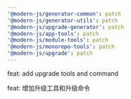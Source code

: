 ```yaml
---
'@modern-js/generator-common': patch
'@modern-js/generator-utils': patch
'@modern-js/upgrade-generator': patch
'@modern-js/app-tools': patch
'@modern-js/module-tools': patch
'@modern-js/monorepo-tools': patch
'@modern-js/upgrade': patch
---
```


feat: add upgrade tools and command

feat: 增加升级工具和升级命令
